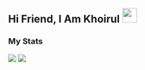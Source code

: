 ## Hi Friend, I Am Khoirul <img src="https://raw.githubusercontent.com/iampavangandhi/iampavangandhi/master/gifs/Hi.gif" width="30px">


### My Stats
<p>
    <img src="https://github-readme-stats.vercel.app/api?username=nasidfurqon&show_icons=true&hide_border=true&custom_title=Khoirul Nasid Furqon's" />
    <img src="https://github-readme-stats.vercel.app/api/top-langs/?username=nasidfurqon&layout=compact&hide_border=true hight"/>
</p>
